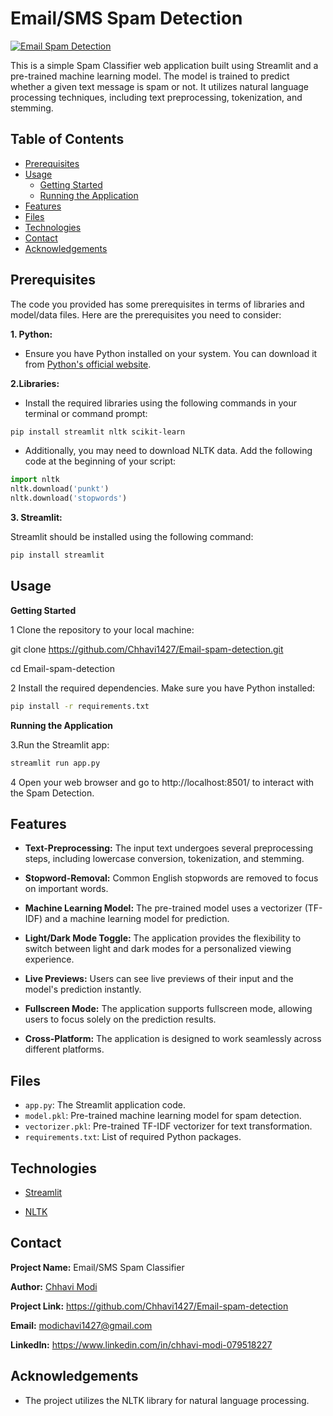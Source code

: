 # Email/SMS Spam Detection


[![Email Spam Detection](https://github.com/Chhavi1427/Email-spam-detection/assets/115630286/fcaa528c-8120-4f3e-a201-cc78650ed0ad)](https://mail-spam-detection.streamlit.app/)


This is a simple Spam Classifier web application built using Streamlit and a pre-trained machine learning model. The model is trained to predict whether a given text message is spam or not. It utilizes natural language processing techniques, including text preprocessing, tokenization, and stemming.


## Table of Contents
- [Prerequisites](#prerequisites)
- [Usage](#usage)
  - [Getting Started](#getting-started)
  - [Running the Application](#running-the-application)
- [Features](#features)
- [Files](#files)
- [Technologies](#technologies)
- [Contact](#contact)
- [Acknowledgements](#acknowledgements)

## Prerequisites

The code you provided has some prerequisites in terms of libraries and model/data files. Here are the prerequisites you need to consider:

**1. Python:**
- Ensure you have Python installed on your system. You can download it from [Python's official website](https://www.python.org/).

**2.Libraries:** 

- Install the required libraries using the following commands in your terminal or command prompt:
```bash
pip install streamlit nltk scikit-learn
```
- Additionally, you may need to download NLTK data. Add the following code at the beginning of your script:
``` python
import nltk
nltk.download('punkt')
nltk.download('stopwords')
```

**3. Streamlit:**

Streamlit should be installed using the following command:
```bash
pip install streamlit

```
## Usage

**Getting Started**

1 Clone the repository to your local machine:

git clone https://github.com/Chhavi1427/Email-spam-detection.git

cd Email-spam-detection

2 Install the required dependencies. Make sure you have Python installed: 
```bash  
pip install -r requirements.txt
```

**Running the Application**


3.Run the Streamlit app:

```bash
streamlit run app.py
```
4 Open your web browser and go to http://localhost:8501/ to interact with the Spam Detection.


## Features

- **Text-Preprocessing:** The input text undergoes several preprocessing steps, including lowercase conversion, tokenization, and stemming.

- **Stopword-Removal:** Common English stopwords are removed to focus on important words.

- **Machine Learning Model:** The pre-trained model uses a vectorizer (TF-IDF) and a machine learning model for prediction.
- **Light/Dark Mode Toggle:** The application provides the flexibility to switch between light and dark modes for a personalized viewing experience.

- **Live Previews:** Users can see live previews of their input and the model's prediction instantly.

- **Fullscreen Mode:** The application supports fullscreen mode, allowing users to focus solely on the prediction results.

- **Cross-Platform:** The application is designed to work seamlessly across different platforms.


## Files

- `app.py`: The Streamlit application code.
- `model.pkl`: Pre-trained machine learning model for spam detection.
- `vectorizer.pkl`: Pre-trained TF-IDF vectorizer for text transformation.
- `requirements.txt`: List of required Python packages.
## Technologies

- [Streamlit](https://www.streamlit.io/ "Streamlit Official Website")

- [NLTK](https://www.nltk.org/)



## Contact 

**Project Name:** Email/SMS Spam Classifier

**Author:** [Chhavi Modi ](https://github.com/Chhavi1427)

**Project Link:** https://github.com/Chhavi1427/Email-spam-detection

**Email:** modichavi1427@gmail.com

**LinkedIn:** https://www.linkedin.com/in/chhavi-modi-079518227

## Acknowledgements

 - The project utilizes the NLTK library for natural language processing.
